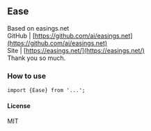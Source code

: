 ## Ease
Based on easings.net  
GitHub | [https://github.com/ai/easings.net](https://github.com/ai/easings.net)   
Site   | [https://easings.net/](https://easings.net/)  
Thank you so much.
### How to use
```
import {Ease} from '...';
```
#### License
MIT
